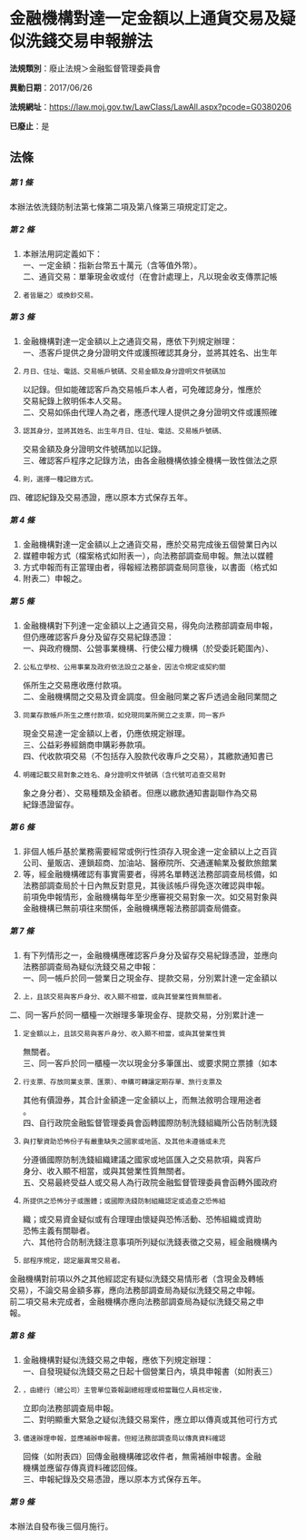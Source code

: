 # 金融機構對達一定金額以上通貨交易及疑似洗錢交易申報辦法

**法規類別**：廢止法規＞金融監督管理委員會

**異動日期**：2017/06/26  

**法規網址**：https://law.moj.gov.tw/LawClass/LawAll.aspx?pcode=G0380206

**已廢止**：是



## 法條
##### 第 1 條
本辦法依洗錢防制法第七條第二項及第八條第三項規定訂定之。

##### 第 2 條
1. 本辦法用詞定義如下：  
一、一定金額：指新台幣五十萬元（含等值外幣）。  
二、通貨交易：單筆現金收或付（在會計處理上，凡以現金收支傳票記帳
1.     者皆屬之）或換鈔交易。

##### 第 3 條
1. 金融機構對達一定金額以上之通貨交易，應依下列規定辦理：  
一、憑客戶提供之身分證明文件或護照確認其身分，並將其姓名、出生年
1.     月日、住址、電話、交易帳戶號碼、交易金額及身分證明文件號碼加  
    以記錄。但如能確認客戶為交易帳戶本人者，可免確認身分，惟應於  
    交易紀錄上敘明係本人交易。                                     
二、交易如係由代理人為之者，應憑代理人提供之身分證明文件或護照確
1.     認其身分，並將其姓名、出生年月日、住址、電話、交易帳戶號碼、  
    交易金額及身分證明文件號碼加以記錄。  
三、確認客戶程序之記錄方法，由各金融機構依據全機構一致性做法之原
1.     則，選擇一種記錄方式。                                        
四、確認紀錄及交易憑證，應以原本方式保存五年。

##### 第 4 條
1. 金融機構對達一定金額以上之通貨交易，應於交易完成後五個營業日內以
1. 媒體申報方式（檔案格式如附表一），向法務部調查局申報。無法以媒體
1. 方式申報而有正當理由者，得報經法務部調查局同意後，以書面（格式如
1. 附表二）申報之。

##### 第 5 條
1. 金融機構對下列達一定金額以上之通貨交易，得免向法務部調查局申報，  
但仍應確認客戶身分及留存交易紀錄憑證：                          
一、與政府機關、公營事業機構、行使公權力機構（於受委託範圍內）、
1.     公私立學校、公用事業及政府依法設立之基金，因法令規定或契約關  
    係所生之交易應收應付款項。  
二、金融機構間之交易及資金調度。但金融同業之客戶透過金融同業間之
1.     同業存款帳戶所生之應付款項，如兌現同業所開立之支票，同一客戶  
    現金交易達一定金額以上者，仍應依規定辦理。  
三、公益彩券經銷商申購彩券款項。  
四、代收款項交易（不包括存入股款代收專戶之交易），其繳款通知書已
1.     明確記載交易對象之姓名、身分證明文件號碼（含代號可追查交易對  
    象之身分者）、交易種類及金額者。但應以繳款通知書副聯作為交易  
    紀錄憑證留存。

##### 第 6 條
1. 非個人帳戶基於業務需要經常或例行性須存入現金達一定金額以上之百貨  
公司、量販店、連鎖超商、加油站、醫療院所、交通運輸業及餐飲旅館業
1. 等，經金融機構確認有事實需要者，得將名單轉送法務部調查局核備，如  
法務部調查局於十日內無反對意見，其後該帳戶得免逐次確認與申報。  
前項免申報情形，金融機構每年至少應審視交易對象一次。如交易對象與  
金融機構已無前項往來關係，金融機構應報法務部調查局備查。

##### 第 7 條
1. 有下列情形之一，金融機構應確認客戶身分及留存交易紀錄憑證，並應向  
法務部調查局為疑似洗錢交易之申報：   
一、同一帳戶於同一營業日之現金存、提款交易，分別累計達一定金額以
1.     上，且該交易與客戶身分、收入顯不相當，或與其營業性質無關者。  
二、同一客戶於同一櫃檯一次辦理多筆現金存、提款交易，分別累計達一
1.     定金額以上，且該交易與客戶身分、收入顯不相當，或與其營業性質  
    無關者。  
三、同一客戶於同一櫃檯一次以現金分多筆匯出、或要求開立票據（如本
1.     行支票、存放同業支票、匯票）、申購可轉讓定期存單、旅行支票及  
    其他有價證券，其合計金額達一定金額以上，而無法敘明合理用途者  
    。  
四、自行政院金融監督管理委員會函轉國際防制洗錢組織所公告防制洗錢
1.     與打擊資助恐怖份子有嚴重缺失之國家或地區、及其他未遵循或未充  
    分遵循國際防制洗錢組織建議之國家或地區匯入之交易款項，與客戶  
    身分、收入顯不相當，或與其營業性質無關者。  
五、交易最終受益人或交易人為行政院金融監督管理委員會函轉外國政府
1.     所提供之恐怖分子或團體；或國際洗錢防制組織認定或追查之恐怖組  
    織；或交易資金疑似或有合理理由懷疑與恐怖活動、恐怖組織或資助  
    恐怖主義有關聯者。  
六、其他符合防制洗錢注意事項所列疑似洗錢表徵之交易，經金融機構內
1.     部程序規定，認定屬異常交易者。  
金融機構對前項以外之其他經認定有疑似洗錢交易情形者（含現金及轉帳  
交易），不論交易金額多寡，應向法務部調查局為疑似洗錢交易之申報。  
前二項交易未完成者，金融機構亦應向法務部調查局為疑似洗錢交易之申  
報。

##### 第 8 條
1. 金融機構對疑似洗錢交易之申報，應依下列規定辦理：  
一、自發現疑似洗錢交易之日起十個營業日內，填具申報書（如附表三）
1.     ，由總行（總公司）主管單位簽報副總經理或相當職位人員核定後，  
    立即向法務部調查局申報。  
二、對明顯重大緊急之疑似洗錢交易案件，應立即以傳真或其他可行方式
1.     儘速辦理申報，並應補辦申報書。但經法務部調查局以傳真資料確認  
    回條（如附表四）回傳金融機構確認收件者，無需補辦申報書。金融  
    機構並應留存傳真資料確認回條。  
三、申報紀錄及交易憑證，應以原本方式保存五年。

##### 第 9 條
本辦法自發布後三個月施行。


